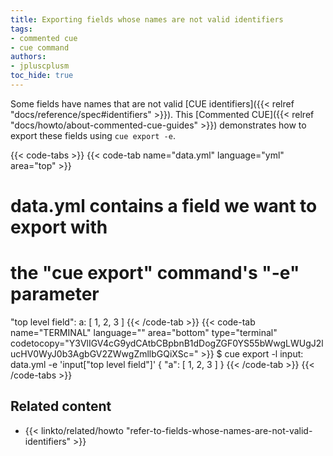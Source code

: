 ```yaml
---
title: Exporting fields whose names are not valid identifiers
tags:
- commented cue
- cue command
authors:
- jpluscplusm
toc_hide: true
---
```


Some fields have names that are not valid
[CUE identifiers]({{< relref "docs/reference/spec#identifiers" >}}).
This [Commented CUE]({{< relref "docs/howto/about-commented-cue-guides" >}})
demonstrates how to export these fields using `cue export -e`.

{{< code-tabs >}}
{{< code-tab name="data.yml" language="yml" area="top" >}}
# data.yml contains a field we want to export with
# the "cue export" command's "-e" parameter

"top level field":
  a: [ 1, 2, 3 ]
{{< /code-tab >}}
{{< code-tab name="TERMINAL" language="" area="bottom" type="terminal" codetocopy="Y3VlIGV4cG9ydCAtbCBpbnB1dDogZGF0YS55bWwgLWUgJ2lucHV0WyJ0b3AgbGV2ZWwgZmllbGQiXSc=" >}}
$ cue export -l input: data.yml -e 'input["top level field"]'
{
    "a": [
        1,
        2,
        3
    ]
}
{{< /code-tab >}}
{{< /code-tabs >}}

## Related content

- {{< linkto/related/howto "refer-to-fields-whose-names-are-not-valid-identifiers" >}}

